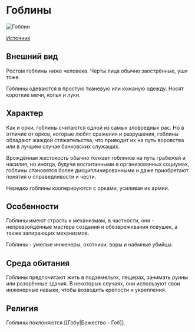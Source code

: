 # Гоблины

![Гоблин](https://images-wixmp-ed30a86b8c4ca887773594c2.wixmp.com/intermediary/f/3f03e96e-af27-444e-835c-3a1de2b5abee/dbwk7nn-a0f82133-0930-4b84-957a-9e8b3a9fd1e5.jpg/v1/fill/w_1024,h_624,q_70,strp/goblin_by_annahelme_dbwk7nn-fullview.jpg)

[Источник](https://images-wixmp-ed30a86b8c4ca887773594c2.wixmp.com/intermediary/f/3f03e96e-af27-444e-835c-3a1de2b5abee/dbwk7nn-a0f82133-0930-4b84-957a-9e8b3a9fd1e5.jpg/v1/fill/w_1024,h_624,q_70,strp/goblin_by_annahelme_dbwk7nn-fullview.jpg)

## Внешний вид

Ростом гоблины ниже человека. Черты лица обычно заострённые, уши тоже.

Гоблины одеваются в простую тканевую или кожаную одежду. Носят короткие мечи, копья и луки.

## Характер

Как и орки, гоблины считаются одной из самых зловредных рас. Но в отличие от орков, которые любят сражения и разрушения, гоблины обладают жаждой стяжательства, что приводит их на путь воровства или в лучшем случае банковских служащих.

Врождённая жестокость обычно толкает гоблинов на путь грабежей и насилия, но иногда, будучи воспитанными в организованных социумах, гоблины становятся более дисциплинированными и даже приобретают понятия о справедливости и чести.

Нередко гоблины кооперируются с орками, усиливая их армии.

## Особенности

Гоблины имеют страсть к механизмам, в частности, они - непревзойдённые мастера создания и обезвреживания ловушек, а также запирающих механизмов.

Гоблины - умелые инженеры, охотники, воры и наёмные убийцы.

## Среда обитания

Гоблины предпочитают жить в подземельях, пещерах, занимать руины или разорённые здания. В некоторых случаях, они используют свои инженерные навыки, чтобы возводить крепости и укрепления.

## Религия

Гоблины поклоняются [[Гобу|Божество - Гоб]].
